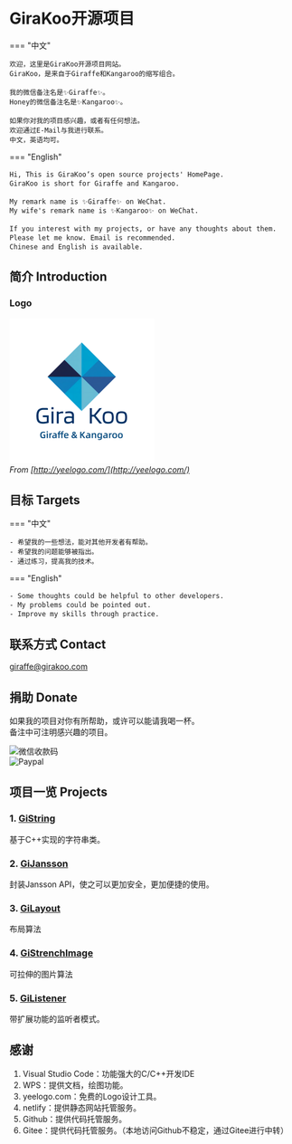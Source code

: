 # GiraKoo开源项目

=== "中文"

    欢迎，这里是GiraKoo开源项目网站。  
    GiraKoo，是来自于Giraffe和Kangaroo的缩写组合。  
    
    我的微信备注名是✨Giraffe✨。  
    Honey的微信备注名是✨Kangaroo✨。  
    
    如果你对我的项目感兴趣，或者有任何想法。  
    欢迎通过E-Mail与我进行联系。  
    中文，英语均可。  

=== "English"

    Hi, This is GiraKoo‘s open source projects' HomePage.  
    GiraKoo is short for Giraffe and Kangaroo.  

    My remark name is ✨Giraffe✨ on WeChat.  
    My wife's remark name is ✨Kangaroo✨ on WeChat.  

    If you interest with my projects, or have any thoughts about them.  
    Please let me know. Email is recommended.  
    Chinese and English is available.  


## 简介 Introduction

### Logo

![logo](./img/logo.png)  
*From [http://yeelogo.com/](http://yeelogo.com/)*

## 目标 Targets

=== "中文"

    - 希望我的一些想法，能对其他开发者有帮助。
    - 希望我的问题能够被指出。
    - 通过练习，提高我的技术。

=== "English"

    - Some thoughts could be helpful to other developers.
    - My problems could be pointed out.
    - Improve my skills through practice.

## 联系方式 Contact

 [giraffe@girakoo.com](mailto:giraffe@girakoo.com)

## 捐助 Donate

如果我的项目对你有所帮助，或许可以能请我喝一杯。  
备注中可注明感兴趣的项目。  

![微信收款码](https://girakoo.com/img/donate.jpg "请我喝一杯奶茶")  
![Paypal](https://paypal.me/girakoo?country.x=C2&locale.x=zh_XC)

## 项目一览 Projects

### 1. [GiString](./gi_string/)

基于C++实现的字符串类。

### 2. [GiJansson](./gi_jansson/)

封装Jansson API，使之可以更加安全，更加便捷的使用。

### 3. [GiLayout](./gi_layout/)

布局算法

### 4. [GiStrenchImage](./gi_strench_image/)

可拉伸的图片算法

### 5. [GiListener](./gi_listener/)

带扩展功能的监听者模式。

## 感谢

1. Visual Studio Code：功能强大的C/C++开发IDE
2. WPS：提供文档，绘图功能。
3. yeelogo.com：免费的Logo设计工具。
4. netlify：提供静态网站托管服务。
5. Github：提供代码托管服务。
6. Gitee：提供代码托管服务。（本地访问Github不稳定，通过Gitee进行中转）